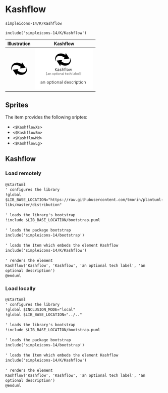 # Kashflow


```text
simpleicons-14/K/Kashflow
```

```text
include('simpleicons-14/K/Kashflow')
```



| Illustration | Kashflow |
| :---: | :---: |
| ![illustration for Illustration](../../simpleicons-14/K/Kashflow.png) | ![illustration for Kashflow](../../simpleicons-14/K/Kashflow.Local.png) |



## Sprites
The item provides the following sriptes:

- `<$KashflowXs>`
- `<$KashflowSm>`
- `<$KashflowMd>`
- `<$KashflowLg>`





## Kashflow

### Load remotely
```plantuml
@startuml
' configures the library
!global $LIB_BASE_LOCATION="https://raw.githubusercontent.com/tmorin/plantuml-libs/master/distribution"

' loads the library's bootstrap
!include $LIB_BASE_LOCATION/bootstrap.puml

' loads the package bootstrap
include('simpleicons-14/bootstrap')

' loads the Item which embeds the element Kashflow
include('simpleicons-14/K/Kashflow')

' renders the element
Kashflow('Kashflow', 'Kashflow', 'an optional tech label', 'an optional description')
@enduml
```

### Load locally
```plantuml
@startuml
' configures the library
!global $INCLUSION_MODE="local"
!global $LIB_BASE_LOCATION="../.."

' loads the library's bootstrap
!include $LIB_BASE_LOCATION/bootstrap.puml

' loads the package bootstrap
include('simpleicons-14/bootstrap')

' loads the Item which embeds the element Kashflow
include('simpleicons-14/K/Kashflow')

' renders the element
Kashflow('Kashflow', 'Kashflow', 'an optional tech label', 'an optional description')
@enduml
```

